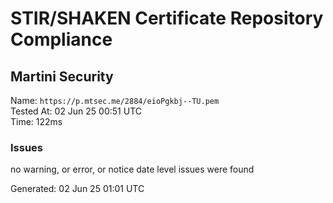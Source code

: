 # STIR/SHAKEN Certificate Repository Compliance

## Martini Security

Name: `https://p.mtsec.me/2884/eioPgkbj--TU.pem`\
Tested At: 02 Jun 25 00:51 UTC\
Time: 122ms

### Issues

no warning, or error, or notice date level issues were found

Generated: 02 Jun 25 01:01 UTC